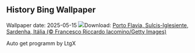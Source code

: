 ## History Bing Wallpaper
Wallpaper date: 2025-05-15
![](https://www.bing.com/th?id=OHR.SardiniaFlavia_PT-BR4719192725_UHD.jpg&w=1000)Download: [Porto Flavia, Sulcis-Iglesiente, Sardenha, Itália (© Francesco Riccardo Iacomino/Getty Images)](https://www.bing.com/th?id=OHR.SardiniaFlavia_PT-BR4719192725_UHD.jpg)

Auto get programm by LtgX

